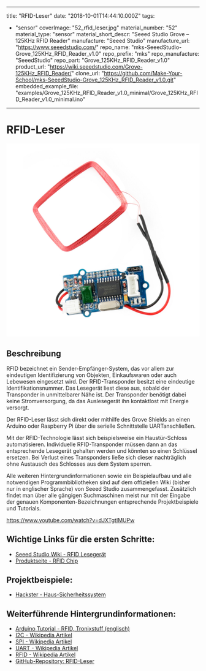 
---
title: "RFID-Leser"
date: "2018-10-01T14:44:10.000Z"
tags: 
  - "sensor"
coverImage: "52_rfid_leser.jpg"
material_number: "52"
material_type: "sensor"
material_short_descr: "Seeed Studio Grove – 125KHz RFID Reader"
manufacture: "Seeed Studio"
manufacture_url: "https://www.seeedstudio.com/"
repo_name: "mks-SeeedStudio-Grove_125KHz_RFID_Reader_v1.0"
repo_prefix: "mks"
repo_manufacture: "SeeedStudio"
repo_part: "Grove_125KHz_RFID_Reader_v1.0"
product_url: "https://wiki.seeedstudio.com/Grove-125KHz_RFID_Reader/"
clone_url: "https://github.com/Make-Your-School/mks-SeeedStudio-Grove_125KHz_RFID_Reader_v1.0.git"
embedded_example_file: "examples/Grove_125KHz_RFID_Reader_v1.0_minimal/Grove_125KHz_RFID_Reader_v1.0_minimal.ino"
---


# RFID-Leser

![RFID-Leser](52_rfid_leser.jpg)

## Beschreibung
RFID bezeichnet ein Sender-Empfänger-System, das vor allem zur eindeutigen Identifizierung von Objekten, Einkaufswaren oder auch Lebewesen eingesetzt wird. Der RFID-Transponder besitzt eine eindeutige Identifikationsnummer. Das Lesegerät liest diese aus, sobald der Transponder in unmittelbarer Nähe ist. Der Transponder benötigt dabei keine Stromversorgung, da das Auslesegerät ihn kontaktlost mit Energie versorgt.

Der RFID-Leser lässt sich direkt oder mithilfe des Grove Shields an einen Arduino oder Raspberry Pi über die serielle Schnittstelle UARTanschließen.

Mit der RFID-Technologie lässt sich beispielsweise ein Haustür-Schloss automatisieren. Individuelle RFID-Transponder müssen dann an das entsprechende Lesegerät gehalten werden und könnten so einen Schlüssel ersetzen. Bei Verlust eines Transponders ließe sich dieser nachträglich ohne Austausch des Schlosses aus dem System sperren.

Alle weiteren Hintergrundinformationen sowie ein Beispielaufbau und alle notwendigen Programmbibliotheken sind auf dem offiziellen Wiki (bisher nur in englischer Sprache) von Seeed Studio zusammengefasst. Zusätzlich findet man über alle gängigen Suchmaschinen meist nur mit der Eingabe der genauen Komponenten-Bezeichnungen entsprechende Projektbeispiele und Tutorials.

<!-- infolist -->

<!-- infolists -->
 

https://www.youtube.com/watch?v=dJXTgtIMUPw

 

## Wichtige Links für die ersten Schritte:

- [Seeed Studio Wiki - RFID Lesegerät](http://wiki.seeedstudio.com/Grove-125KHz_RFID_Reader/)
- [Produktseite - RFID Chip](https://www.seeedstudio.com/rfid-tag-combo-125khz-5-pcs-p-700.html?cPath=19_24)

## Projektbeispiele:

- [Hackster - Haus-Sicherheitssystem](https://www.hackster.io/ArduinoBasics/arduino-based-security-project-using-cayenne-eb379b)

## Weiterführende Hintergrundinformationen:

- [Arduino Tutorial - RFID, Tronixstuff (englisch)](https://tronixstuff.com/2013/11/19/arduino-tutorials-chapter-15-rfid/)
- [I2C - Wikipedia Artikel](https://de.wikipedia.org/wiki/I%C2%B2C)
- [SPI - Wikipedia Artikel](https://de.wikipedia.org/wiki/Serial_Peripheral_Interface)
- [UART - Wikipedia Artikel](https://de.wikipedia.org/wiki/Universal_Asynchronous_Receiver_Transmitter)
- [RFID - Wikipedia Artikel](https://de.wikipedia.org/wiki/RFID)
- [GitHub-Repository: RFID-Leser](https://github.com/MakeYourSchool/52-RFID-Leser)



